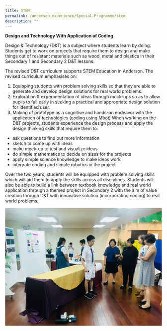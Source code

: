 ```yaml
---
title: STEM
permalink: /anderson-experience/Special-Programme/stem
description: ""
---
```



**Design and Technology With Application of Coding**

Design & Technology (D&T) is a subject where students learn by doing. Students get to work on projects that require them to design and make things out of resistant materials such as wood, metal and plastics in their Secondary 1 and Secondary 2 D&T lessons.

The revised D&T curriculum supports STEM Education in Anderson. The revised curriculum emphasises on:

1. Equipping students with problem solving skills so that they are able to generate and develop design solutions for real world problems.
2. Exploration & experimentation of ideas through mock-ups so as to allow pupils to fail early in seeking a practical and appropriate design solution for identified user.
3. Making of prototype as a cognitive and hands-on endeavor with the application of technologies (coding using Mbot)
When working on the D&T projects, students experience the design process and apply the design thinking skills that require them to:

- ask questions to find out more information
- sketch to come up with ideas
- make mock-up to test and visualize ideas
- do simple mathematics to decide on sizes for the projects
- apply simple science knowledge to make ideas work
- integrate coding and simple robotics in the project

Over the two years, students will be equipped with problem solving skills which will aid them to apply the skills across all disciplines. Students will also be able to build a link between textbook knowledge and real world application through a themed project in Secondary 2 with the aim of value creation through D&T with innovative solution (incorporating coding) to real world problems.

![](/images/Student%20explaining%20his%20project%20to%20ZD%20Supt%20SLs.jpg)